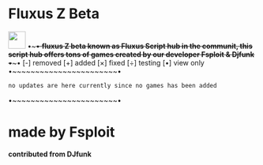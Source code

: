 # Fluxus Z Beta
</b><img src="[https://media.giphy.com/media/hvRJCLFzcasrR4ia7z/giphy.gif](https://encrypted-tbn0.gstatic.com/images?q=tbn:ANd9GcRVrUH1tPNbd1U2pO0DuD8xaRU0_LlUEHK0aw&usqp=CAU)" width="35"></h1>
•~~~~~~~~~~~~~~~~~~~~~~~•
**fluxus Z beta known as Fluxus Script hub in the communit, this script hub offers tons of games created by our developer Fsploit & Djfunk**
•~~~~~~~~~~~~~~~~~~~~~~~•
[-] removed [+] added [×] fixed [÷] testing [•] view only
•~~~~~~~~~~~~~~~~~~~~~~~•
```
no updates are here currently since no games has been added
```
•~~~~~~~~~~~~~~~~~~~~~~~•
# made by Fsploit 
**contributed from DJfunk**

